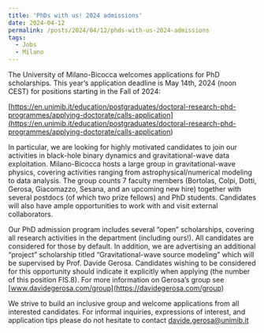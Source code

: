 ```yaml
---
title: 'PhDs with us! 2024 admissions'
date: 2024-04-12
permalink: /posts/2024/04/12/phds-with-us-2024-admissions
tags:
  - Jobs
  - Milano
---
```


The University of Milano-Bicocca welcomes applications for PhD scholarships. This year’s application deadline is May 14th, 2024 (noon CEST) for positions starting in the Fall of 2024:

[https://en.unimib.it/education/postgraduates/doctoral-research-phd-programmes/applying-doctorate/calls-application](<https://en.unimib.it/education/postgraduates/doctoral-research-phd-programmes/applying-doctorate/calls-application>)

In particular, we are looking for highly motivated candidates to join our activities in black-hole binary dynamics and gravitational-wave data exploitation. Milano-Bicocca hosts a large group in gravitational-wave physics, covering activities ranging from astrophysical/numerical modeling to data analysis. The group counts 7 faculty members (Bortolas, Colpi, Dotti, Gerosa, Giacomazzo, Sesana, and an upcoming new hire) together with several postdocs (of which two prize fellows) and PhD students. Candidates will also have ample opportunities to work with and visit external collaborators.

Our PhD admission program includes several “open” scholarships, covering all research activities in the department (including ours!). All candidates are considered for those by default. In addition, we are advertising an additional “project” scholarship titled “Gravitational-wave source modeling” which will be supervised by Prof. Davide Gerosa. Candidates wishing to be considered for this opportunity should indicate it explicitly when applying (the number of this position FIS.8). For more information on Gerosa’s group see [www.davidegerosa.com/group](<https://davidegerosa.com/group>)

We strive to build an inclusive group and welcome applications from all interested candidates. For informal inquiries, expressions of interest, and application tips please do not hesitate to contact [davide.gerosa@unimib.it](<mailto:davide.gerosa@unimib.it>)

